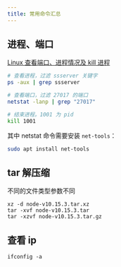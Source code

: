 ```yaml
---
title: 常用命令汇总
---
```


## 进程、端口

[Linux 查看端口、进程情况及 kill 进程](https://www.cnblogs.com/liuzhengliang/p/4609632.html)

```sh
# 查看进程，过滤 ssserver 关键字
ps -aux | grep ssserver

# 查看端口，过滤 27017 的端口
netstat -lanp | grep "27017"

# 结束进程。1001 为 pid
kill 1001
```

其中 netstat 命令需要安装 `net-tools`：

```sh
sudo apt install net-tools
```

## tar 解压缩

不同的文件类型参数不同

```
xz -d node-v10.15.3.tar.xz
tar -xvf node-v10.15.3.tar
tar -xzvf node-v10.15.3.tar.gz
```

## 查看 ip

```
ifconfig -a
```
